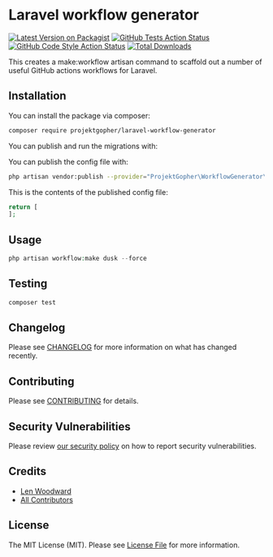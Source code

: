 # Laravel workflow generator
[![Latest Version on Packagist](https://img.shields.io/packagist/v/projektgopher/laravel-workflow-generator.svg?style=flat-square)](https://packagist.org/packages/projektgopher/laravel-workflow-generator)
[![GitHub Tests Action Status](https://img.shields.io/github/workflow/status/ProjektGopher/Laravel-workflow-generator/run-tests?label=tests)](https://github.com/ProjektGopher/Laravel-workflow-generator/actions?query=workflow%3Arun-tests+branch%3Amain)
[![GitHub Code Style Action Status](https://img.shields.io/github/workflow/status/ProjektGopher/Laravel-workflow-generator/Check%20&%20fix%20styling?label=code%20style)](https://github.com/ProjektGopher/Laravel-workflow-generator/actions?query=workflow%3A"Check+%26+fix+styling"+branch%3Amain)
[![Total Downloads](https://img.shields.io/packagist/dt/projektgopher/laravel-workflow-generator.svg?style=flat-square)](https://packagist.org/packages/projektgopher/laravel-workflow-generator)


This creates a make:workflow artisan command to scaffold out a number of useful GitHub actions workflows for Laravel.

## Installation

You can install the package via composer:

```bash
composer require projektgopher/laravel-workflow-generator
```

You can publish and run the migrations with:

You can publish the config file with:
```bash
php artisan vendor:publish --provider="ProjektGopher\WorkflowGenerator\WorkflowGeneratorServiceProvider" --tag="Laravel-workflow-generator-config"
```

This is the contents of the published config file:

```php
return [
];
```

## Usage

```php
php artisan workflow:make dusk --force
```

## Testing

```bash
composer test
```

## Changelog

Please see [CHANGELOG](CHANGELOG.md) for more information on what has changed recently.

## Contributing

Please see [CONTRIBUTING](.github/CONTRIBUTING.md) for details.

## Security Vulnerabilities

Please review [our security policy](../../security/policy) on how to report security vulnerabilities.

## Credits

- [Len Woodward](https://github.com/ProjektGopher)
- [All Contributors](../../contributors)

## License

The MIT License (MIT). Please see [License File](LICENSE.md) for more information.
